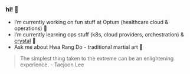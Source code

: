 ### hi! 👋 

* I’m currently working on fun stuff at Optum (healthcare cloud & operations) 🔭 
* I’m currently learning ops stuff (k8s, cloud providers, orchestration) & [crystal](https://crystal-lang.org/) 🌱 
* Ask me about Hwa Rang Do - traditional martial art 💬 

> The simplest thing taken to the extreme can be an enlightening experience. - Taejoon Lee
